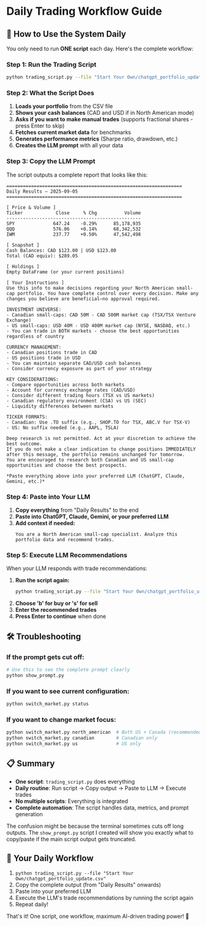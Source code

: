 # Daily Trading Workflow Guide

## 🔄 **How to Use the System Daily**

You only need to run **ONE script** each day. Here's the complete workflow:

### **Step 1: Run the Trading Script**
```bash
python trading_script.py --file "Start Your Own/chatgpt_portfolio_update.csv"
```

### **Step 2: What the Script Does**
1. **Loads your portfolio** from the CSV file
2. **Shows your cash balances** (CAD and USD if in North American mode)
3. **Asks if you want to make manual trades** (supports fractional shares - press Enter to skip)
4. **Fetches current market data** for benchmarks
5. **Generates performance metrics** (Sharpe ratio, drawdown, etc.)
6. **Creates the LLM prompt** with all your data

### **Step 3: Copy the LLM Prompt**
The script outputs a complete report that looks like this:

```
================================================================
Daily Results — 2025-09-05
================================================================

[ Price & Volume ]
Ticker            Close     % Chg          Volume
-------------------------------------------------
SPY              647.24    -0.29%      85,178,935
QQQ              576.06    +0.14%      68,342,532
IWM              237.77    +0.50%      47,542,498

[ Snapshot ]
Cash Balances: CAD $123.00 | USD $123.00
Total (CAD equiv): $289.05

[ Holdings ]
Empty DataFrame (or your current positions)

[ Your Instructions ]
Use this info to make decisions regarding your North American small-cap portfolio. You have complete control over every decision. Make any changes you believe are beneficial—no approval required.

INVESTMENT UNIVERSE:
- Canadian small-caps: CAD 50M - CAD 500M market cap (TSX/TSX Venture Exchange)  
- US small-caps: USD 40M - USD 400M market cap (NYSE, NASDAQ, etc.)
- You can trade in BOTH markets - choose the best opportunities regardless of country

CURRENCY MANAGEMENT:
- Canadian positions trade in CAD
- US positions trade in USD  
- You can maintain separate CAD/USD cash balances
- Consider currency exposure as part of your strategy

KEY CONSIDERATIONS:
- Compare opportunities across both markets
- Account for currency exchange rates (CAD/USD)
- Consider different trading hours (TSX vs US markets)
- Canadian regulatory environment (CSA) vs US (SEC)
- Liquidity differences between markets

TICKER FORMATS:
- Canadian: Use .TO suffix (e.g., SHOP.TO for TSX, ABC.V for TSX-V)
- US: No suffix needed (e.g., AAPL, TSLA)

Deep research is not permitted. Act at your discretion to achieve the best outcome.
If you do not make a clear indication to change positions IMMEDIATELY after this message, the portfolio remains unchanged for tomorrow.
You are encouraged to research both Canadian and US small-cap opportunities and choose the best prospects.

*Paste everything above into your preferred LLM (ChatGPT, Claude, Gemini, etc.)*
```

### **Step 4: Paste into Your LLM**
1. **Copy everything** from "Daily Results" to the end
2. **Paste into ChatGPT, Claude, Gemini, or your preferred LLM**
3. **Add context if needed:**
   ```
   You are a North American small-cap specialist. Analyze this portfolio data and recommend trades.
   ```

### **Step 5: Execute LLM Recommendations**
When your LLM responds with trade recommendations:
1. **Run the script again:**
   ```bash
   python trading_script.py --file "Start Your Own/chatgpt_portfolio_update.csv"
   ```
2. **Choose 'b' for buy or 's' for sell**
3. **Enter the recommended trades**
4. **Press Enter to continue** when done

## 🛠 **Troubleshooting**

### **If the prompt gets cut off:**
```bash
# Use this to see the complete prompt clearly
python show_prompt.py
```

### **If you want to see current configuration:**
```bash
python switch_market.py status
```

### **If you want to change market focus:**
```bash
python switch_market.py north_american  # Both US + Canada (recommended)
python switch_market.py canadian        # Canadian only
python switch_market.py us              # US only
```

## 📋 **Summary**
- **One script**: `trading_script.py` does everything
- **Daily routine**: Run script → Copy output → Paste to LLM → Execute trades
- **No multiple scripts**: Everything is integrated
- **Complete automation**: The script handles data, metrics, and prompt generation

The confusion might be because the terminal sometimes cuts off long outputs. The `show_prompt.py` script I created will show you exactly what to copy/paste if the main script output gets truncated.

## 🎯 **Your Daily Workflow**
1. `python trading_script.py --file "Start Your Own/chatgpt_portfolio_update.csv"`
2. Copy the complete output (from "Daily Results" onwards)
3. Paste into your preferred LLM
4. Execute the LLM's trade recommendations by running the script again
5. Repeat daily!

That's it! One script, one workflow, maximum AI-driven trading power! 🚀
